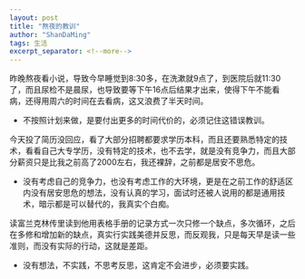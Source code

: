 ```yaml
---
layout: post
title: "熬夜的教训"
author: "ShanDaMing"
tags: 生活
excerpt_separator: <!--more-->
---
```


昨晚熬夜看小说，<!--more-->导致今早睡觉到8:30多，在洗漱就9点了，到医院后就11:30了，而且尿检不是晨尿，也导致要等下午16点后结果才出来，使得下午不能看病，还得用周六的时间在去看病，这又浪费了半天时间。
* 不按照计划来做，是要付出更多的时间代价的，必须记住这错误教训。

今天投了简历没回应，看了大部分招聘都要求学历本科，而且还要熟悉特定的技术，看看自己大专学历，没有特定的技术，也不去学，就是没有竞争力，而且大部分薪资只是比我之前高了2000左右，我还裸辞，之前都是居安不思危。
* 没有考虑自己的竞争力，也没有考虑工作的大环境，更是在之前工作的舒适区内没有居安思危的想法，没有认真的学习，面试时还被人说用的都是通用技术，暗示都是可以替代的，我真实个白痴。

读富兰克林传里读到他用表格手册的记录方式一次只修一个缺点，多次循环，之后在多修和增加新的缺点，真实行实践美德并反思，而反观我，只是每天早是读一些准则，而没有实际的行动，这就是差距。
* 没有想法，不实践，不思考反思，这肯定不会进步，必须要实践。

